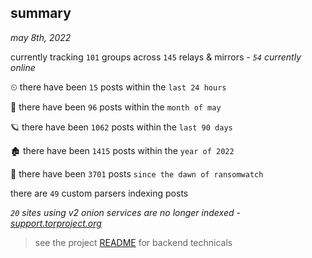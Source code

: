 
## summary
_may 8th, 2022_

currently tracking `101` groups across `145` relays & mirrors - _`54` currently online_

⏲ there have been `15` posts within the `last 24 hours`

🦈 there have been `96` posts within the `month of may`

🪐 there have been `1062` posts within the `last 90 days`

🏚 there have been `1415` posts within the `year of 2022`

🦕 there have been `3701` posts `since the dawn of ransomwatch`

there are `49` custom parsers indexing posts

_`20` sites using v2 onion services are no longer indexed - [support.torproject.org](https://support.torproject.org/onionservices/v2-deprecation/)_

> see the project [README](https://github.com/thetanz/ransomwatch#ransomwatch--) for backend technicals
